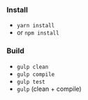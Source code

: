### Install
* `yarn install` 
* or `npm install`

### Build
* `gulp clean`
* `gulp compile`
* `gulp test`
* `gulp` (clean + compile)